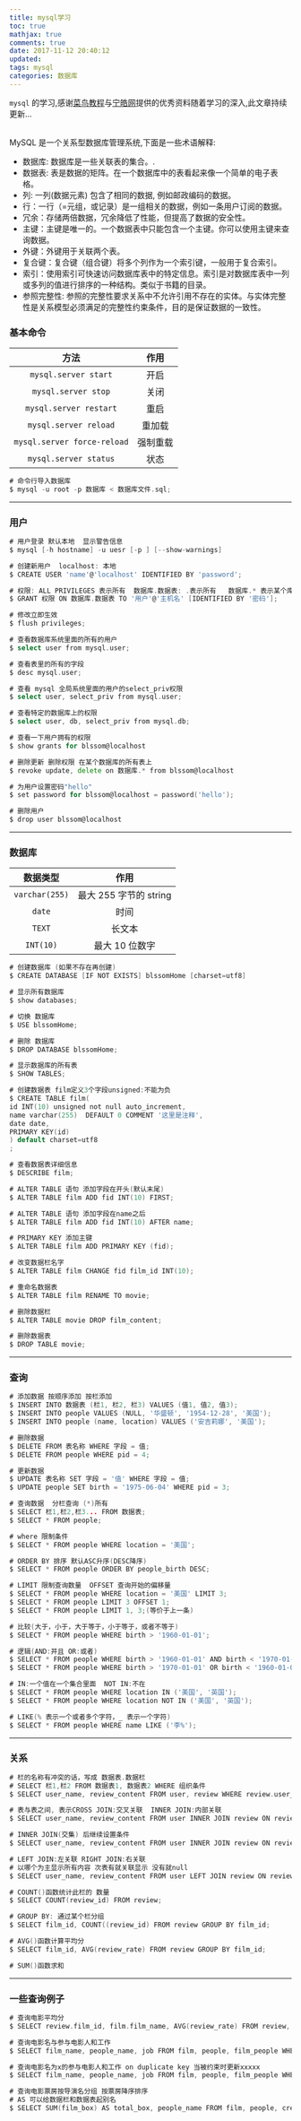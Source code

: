 ```yaml
---
title: mysql学习
toc: true
mathjax: true
comments: true
date: 2017-11-12 20:40:12
updated:
tags: mysql
categories: 数据库
---
```


`mysql` 的学习,感谢[菜鸟教程](http://www.runoob.com/mysql/mysql-tutorial.html)与[宁皓网](https://ninghao.net/package/mysql)提供的优秀资料随着学习的深入,此文章持续更新...

<!-- more -->

<br>
MySQL 是一个关系型数据库管理系统,下面是一些术语解释:

* 数据库: 数据库是一些关联表的集合。.
* 数据表: 表是数据的矩阵。在一个数据库中的表看起来像一个简单的电子表格。
* 列: 一列(数据元素) 包含了相同的数据, 例如邮政编码的数据。
* 行：一行（=元组，或记录）是一组相关的数据，例如一条用户订阅的数据。
* 冗余：存储两倍数据，冗余降低了性能，但提高了数据的安全性。
* 主键：主键是唯一的。一个数据表中只能包含一个主键。你可以使用主键来查询数据。
* 外键：外键用于关联两个表。
* 复合键：复合键（组合键）将多个列作为一个索引键，一般用于复合索引。
* 索引：使用索引可快速访问数据库表中的特定信息。索引是对数据库表中一列或多列的值进行排序的一种结构。类似于书籍的目录。
* 参照完整性: 参照的完整性要求关系中不允许引用不存在的实体。与实体完整性是关系模型必须满足的完整性约束条件，目的是保证数据的一致性。

### 基本命令

|            方法             |   作用   |
| :-------------------------: | :------: |
|    `mysql.server start`     |   开启   |
|     `mysql.server stop`     |   关闭   |
|   `mysql.server restart`    |   重启   |
|    `mysql.server reload`    |  重加载  |
| `mysql.server force-reload` | 强制重载 |
|    `mysql.server status`    |   状态   |

```go
# 命令行导入数据库
$ mysql -u root -p 数据库 < 数据库文件.sql;
```

---

### 用户

```go
# 用户登录 默认本地  显示警告信息
$ mysql [-h hostname] -u uesr [-p ] [--show-warnings]

# 创建新用户  localhost: 本地
$ CREATE USER 'name'@'localhost' IDENTIFIED BY 'password';

# 权限: ALL PRIVILEGES 表示所有  数据库.数据表: .表示所有   数据库.* 表示某个库的所有表 主机名:localhost
$ GRANT 权限 ON 数据库.数据表 TO '用户'@'主机名' [IDENTIFIED BY '密码'];

# 修改立即生效
$ flush privileges;

# 查看数据库系统里面的所有的用户
$ select user from mysql.user;

# 查看表里的所有的字段
$ desc mysql.user;

# 查看 mysql 全局系统里面的用户的select_priv权限
$ select user, select_priv from mysql.user;

# 查看特定的数据库上的权限
$ select user, db, select_priv from mysql.db;

# 查看一下用户拥有的权限
$ show grants for blssom@localhost

# 删除更新 删除权限 在某个数据库的所有表上
$ revoke update, delete on 数据库.* from blssom@localhost

# 为用户设置密码"hello"
$ set password for blssom@localhost = password('hello');

# 删除用户
$ drop user blssom@localhost
```

---

### 数据库

|    数据类型    |          作用          |
| :------------: | :--------------------: |
| `varchar(255)` | 最大 255 字节的 string |
|     `date`     |          时间          |
|     `TEXT`     |         长文本         |
|   `INT(10)`    |     最大 10 位数字     |

```go
# 创建数据库 (如果不存在再创建)
$ CREATE DATABASE [IF NOT EXISTS] blssomHome [charset=utf8]

# 显示所有数据库
$ show databases;

# 切换 数据库
$ USE blssomHome;

# 删除 数据库
$ DROP DATABASE blssomHome;

# 显示数据库的所有表
$ SHOW TABLES;

# 创建数据表 film定义3个字段unsigned:不能为负
$ CREATE TABLE film(
id INT(10) unsigned not null auto_increment,
name varchar(255)  DEFAULT 0 COMMENT '这里是注释',
date date,
PRIMARY KEY(id)
) default charset=utf8
;

# 查看数据表详细信息
$ DESCRIBE film;

# ALTER TABLE 语句 添加字段在开头(默认末尾)
$ ALTER TABLE film ADD fid INT(10) FIRST;

# ALTER TABLE 语句 添加字段在name之后
$ ALTER TABLE film ADD fid INT(10) AFTER name;

# PRIMARY KEY 添加主键
$ ALTER TABLE film ADD PRIMARY KEY (fid);

# 改变数据栏名字
$ ALTER TABLE film CHANGE fid film_id INT(10);

# 重命名数据表
$ ALTER TABLE film RENAME TO movie;

# 删除数据栏
$ ALTER TABLE movie DROP film_content;

# 删除数据表
$ DROP TABLE movie;
```

---

### 查询

```go
# 添加数据 按顺序添加 按栏添加
$ INSERT INTO 数据表 (栏1, 栏2, 栏3) VALUES (值1, 值2, 值3);
$ INSERT INTO people VALUES (NULL, '华盛顿', '1954-12-28', '美国');
$ INSERT INTO people (name, location) VALUES ('安吉莉娜', '美国');

# 删除数据
$ DELETE FROM 表名称 WHERE 字段 = 值;
$ DELETE FROM people WHERE pid = 4;

# 更新数据
$ UPDATE 表名称 SET 字段 = '值' WHERE 字段 = 值;
$ UPDATE people SET birth = '1975-06-04' WHERE pid = 3;

# 查询数据  分栏查询 (*)所有
$ SELECT 栏1,栏2,栏3... FROM 数据表;
$ SELECT * FROM people;  

# where 限制条件
$ SELECT * FROM people WHERE location = '美国';

# ORDER BY 排序 默认ASC升序(DESC降序)
$ SELECT * FROM people ORDER BY people_birth DESC;

# LIMIT 限制查询数量  OFFSET 查询开始的偏移量
$ SELECT * FROM people WHERE location = '美国' LIMIT 3;
$ SELECT * FROM people LIMIT 3 OFFSET 1;
$ SELECT * FROM people LIMIT 1, 3;(等价于上一条)

# 比较(大于，小于，大于等于，小于等于，或者不等于)
$ SELECT * FROM people WHERE birth > '1960-01-01';

# 逻辑(AND:并且 OR:或者)
$ SELECT * FROM people WHERE birth > '1960-01-01' AND birth < '1970-01-01';
$ SELECT * FROM people WHERE birth > '1970-01-01' OR birth < '1960-01-01';

# IN:一个值在一个集合里面  NOT IN:不在
$ SELECT * FROM people WHERE location IN ('美国', '英国');
$ SELECT * FROM people WHERE location NOT IN ('美国', '英国');

# LIKE(% 表示一个或者多个字符，_ 表示一个字符)
$ SELECT * FROM people WHERE name LIKE ('李%');
```

---

### 关系

```go
# 栏的名称有冲突的话，写成 数据表.数据栏
# SELECT 栏1,栏2 FROM 数据表1, 数据表2 WHERE 组织条件
$ SELECT user_name, review_content FROM user, review WHERE review.user_id = user.user_id;

# 表与表之间, 表示CROSS JOIN:交叉关联  INNER JOIN:内部关联
$ SELECT user_name, review_content FROM user INNER JOIN review ON review.user_id = user.user_id;

# INNER JOIN(交集) 后继续设置条件
$ SELECT user_name, review_content FROM user INNER JOIN review ON review.user_id = user.user_id WHERE user.user_id = 1;

# LEFT JOIN:左关联 RIGHT JOIN:右关联
# 以哪个为主显示所有内容 次表有就关联显示 没有就null
$ SELECT user_name, review_content FROM user LEFT JOIN review ON review.user_id = user.user_id;

# COUNT()函数统计此栏的 数量
$ SELECT COUNT(review_id) FROM review;

# GROUP BY: 通过某个栏分组
$ SELECT film_id, COUNT((review_id) FROM review GROUP BY film_id;

# AVG()函数计算平均分
$ SELECT film_id, AVG(review_rate) FROM review GROUP BY film_id;

# SUM()函数求和
```

---

### 一些查询例子

```go
# 查询电影平均分
$ SELECT review.film_id, film.film_name, AVG(review_rate) FROM review, film WHERE review.film_id = film.film_id GROUP BY review.film_id;

# 查询电影名与参与电影人和工作
$ SELECT film_name, people_name, job FROM film, people, film_people WHERE film_people.film_id = film.film_id AND film_people.people_id = people.people_id;

# 查询电影名为x的参与电影人和工作 on duplicate key 当被约束时更新xxxxx
$ SELECT film_name, people_name, job FROM film, people, film_people WHERE film_people.film_id = film.film_id AND film_people.people_id = people.people_id AND film_name = 'x' on duplicate key update xxxxxx;

# 查询电影票房按导演名分组 按票房降序排序
# AS 可以给数据栏和数据表起别名
$ SELECT SUM(film_box) AS total_box, people_name FROM film, people, crew WHERE crew.film_id = film.film_id AND crew.people_id = people.people_id AND crew_job = '导演' GROUP BY people_name ORDER BY total_box DESC;
```
